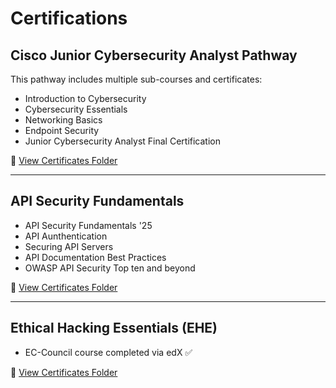 # Certifications

## Cisco Junior Cybersecurity Analyst Pathway
This pathway includes multiple sub-courses and certificates:

- Introduction to Cybersecurity  
- Cybersecurity Essentials  
- Networking Basics   
- Endpoint Security   
- Junior Cybersecurity Analyst Final Certification 

🔗 [View Certificates Folder](Certifications/Cisco%20Junior%20Cybersecurity%20Analyst%20Pathway/README.md)






---

## API Security Fundamentals
- API Security Fundamentals '25
- API Aunthentication
- Securing API Servers
- API Documentation Best Practices
- OWASP API Security Top ten and beyond 

🔗 [View Certificates Folder](./)

---
## Ethical Hacking Essentials (EHE)
- EC-Council course completed via edX ✅  

🔗 [View Certificates Folder](./)

 


